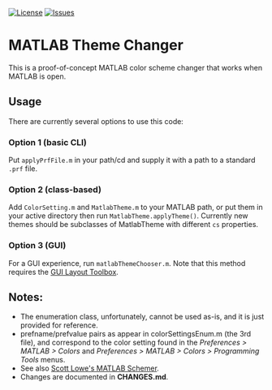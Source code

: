 [![License](https://img.shields.io/github/license/StackOverflowMATLABchat/matlab-theme-changer.svg)](https://img.shields.io/github/license/StackOverflowMATLABchat/matlab-theme-changer/blob/master/LICENSE.md) [![Issues](https://img.shields.io/github/issues/StackOverflowMATLABchat/matlab-theme-changer.svg)](https://img.shields.io/github/license/StackOverflowMATLABchat/matlab-theme-changer/issues)
# MATLAB Theme Changer
This is a proof-of-concept MATLAB color scheme changer that works when MATLAB is open.

## Usage
There are currently several options to use this code:

### Option 1 (basic CLI) ###
Put `applyPrfFile.m` in your path/cd and supply it with a path to a standard `.prf` file.

### Option 2 (class-based) ###
Add `ColorSetting.m` and `MatlabTheme.m` to your MATLAB path, or put them in your active directory then run `MatlabTheme.applyTheme()`.
Currently new themes should be subclasses of MatlabTheme with different `cs` properties.

### Option 3 (GUI) ###
For a GUI experience, run `matlabThemeChooser.m`. Note that this method requires the [GUI Layout Toolbox](http://www.mathworks.com/matlabcentral/fileexchange/27758-gui-layout-toolbox).

## Notes:
- The enumeration class, unfortunately, cannot be used as-is, and it is just provided for reference.
- prefname/prefvalue pairs as appear in colorSettingsEnum.m (the 3rd file), and correspond to the color setting found in the
*Preferences > MATLAB > Colors* and *Preferences > MATLAB > Colors > Programming Tools* menus.
- See also [Scott Lowe's MATLAB Schemer](https://github.com/scottclowe/matlab-schemer).
- Changes are documented in **CHANGES.md**.